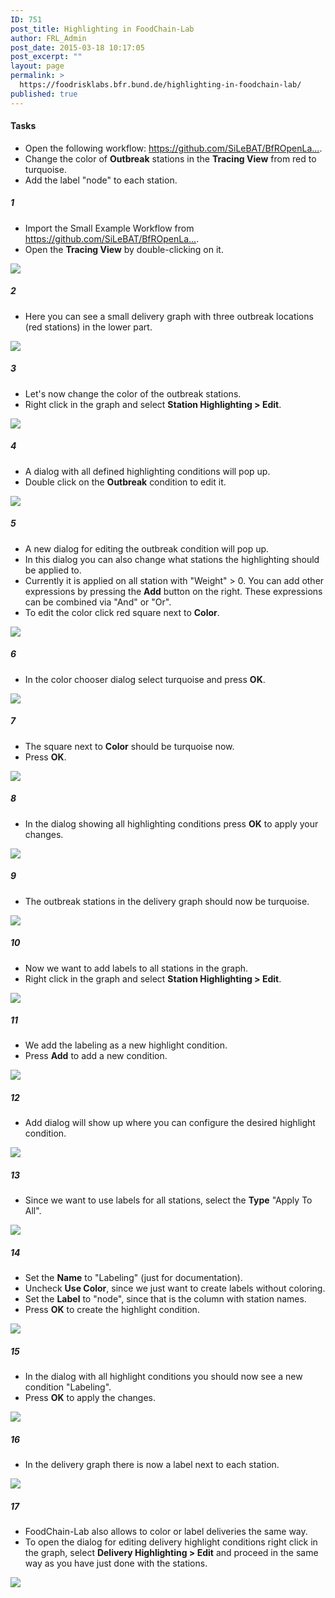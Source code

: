 ```yaml
---
ID: 751
post_title: Highlighting in FoodChain-Lab
author: FRL_Admin
post_date: 2015-03-18 10:17:05
post_excerpt: ""
layout: page
permalink: >
  https://foodrisklabs.bfr.bund.de/highlighting-in-foodchain-lab/
published: true
---
```

<h4>Tasks</h4>
<ul>
<li>Open the following workflow: <a href="https://github.com/SiLeBAT/BfROpenLabResources/raw/master/GitHubPages/workflows/Small_Example.zip" target="_blank">https://github.com/SiLeBAT/BfROpenLa...</a>.</li>
<li>Change the color of <b>Outbreak</b> stations in the <b>Tracing View</b> from red to turquoise.</li>
<li>Add the label "node" to each station.</li>
</ul>
<h5>1</h5>
<ul>
<li>Import the Small Example Workflow from <a href="https://github.com/SiLeBAT/BfROpenLabResources/raw/master/GitHubPages/workflows/Small_Example.zip" target="_blank">https://github.com/SiLeBAT/BfROpenLa...</a>.</li>
<li>Open the <b>Tracing View</b> by double-clicking on it.</li>
</ul>
<a href="https://github.com/SiLeBAT/BfROpenLabResources/raw/master/GitHubPages/documents/foodchainlab_highlighting/1.png"><img class="aligncenter size-full" src="https://github.com/SiLeBAT/BfROpenLabResources/raw/master/GitHubPages/documents/foodchainlab_highlighting/1.png"/></a>
<h5>2</h5>
<ul>
<li>Here you can see a small delivery graph with three outbreak locations (red stations) in the lower part.</li>
</ul>
<a href="https://github.com/SiLeBAT/BfROpenLabResources/raw/master/GitHubPages/documents/foodchainlab_highlighting/2.png"><img class="aligncenter size-full" src="https://github.com/SiLeBAT/BfROpenLabResources/raw/master/GitHubPages/documents/foodchainlab_highlighting/2.png"/></a>
<h5>3</h5>
<ul>
<li>Let's now change the color of the outbreak stations.</li>
<li>Right click in the graph and select <b>Station Highlighting > Edit</b>.</li>
</ul>
<a href="https://github.com/SiLeBAT/BfROpenLabResources/raw/master/GitHubPages/documents/foodchainlab_highlighting/3.png"><img class="aligncenter size-full" src="https://github.com/SiLeBAT/BfROpenLabResources/raw/master/GitHubPages/documents/foodchainlab_highlighting/3.png"/></a>
<h5>4</h5>
<ul>
<li>A dialog with all defined highlighting conditions will pop up.</li>
<li>Double click on the <b>Outbreak</b> condition to edit it.</li>
</ul>
<a href="https://github.com/SiLeBAT/BfROpenLabResources/raw/master/GitHubPages/documents/foodchainlab_highlighting/4.png"><img class="aligncenter size-full" src="https://github.com/SiLeBAT/BfROpenLabResources/raw/master/GitHubPages/documents/foodchainlab_highlighting/4.png"/></a>
<h5>5</h5>
<ul>
<li>A new dialog for editing the outbreak condition will pop up.</li>
<li>In this dialog you can also change what stations the highlighting should be applied to.</li>
<li>Currently it is applied on all station with "Weight" > 0. You can add other expressions by pressing the <b>Add</b> button on the right. These expressions can be combined via "And" or "Or".</li>
<li>To edit the color click red square next to <b>Color</b>.</li>
</ul>
<a href="https://github.com/SiLeBAT/BfROpenLabResources/raw/master/GitHubPages/documents/foodchainlab_highlighting/5.png"><img class="aligncenter size-full" src="https://github.com/SiLeBAT/BfROpenLabResources/raw/master/GitHubPages/documents/foodchainlab_highlighting/5.png"/></a>
<h5>6</h5>
<ul>
<li>In the color chooser dialog select turquoise and press <b>OK</b>.</li>
</ul>
<a href="https://github.com/SiLeBAT/BfROpenLabResources/raw/master/GitHubPages/documents/foodchainlab_highlighting/6.png"><img class="aligncenter size-full" src="https://github.com/SiLeBAT/BfROpenLabResources/raw/master/GitHubPages/documents/foodchainlab_highlighting/6.png"/></a>
<h5>7</h5>
<ul>
<li>The square next to <b>Color</b> should be turquoise now.</li>
<li>Press <b>OK</b>.</li>
</ul>
<a href="https://github.com/SiLeBAT/BfROpenLabResources/raw/master/GitHubPages/documents/foodchainlab_highlighting/7.png"><img class="aligncenter size-full" src="https://github.com/SiLeBAT/BfROpenLabResources/raw/master/GitHubPages/documents/foodchainlab_highlighting/7.png"/></a>
<h5>8</h5>
<ul>
<li>In the dialog showing all highlighting conditions press <b>OK</b> to apply your changes.</li>
</ul>
<a href="https://github.com/SiLeBAT/BfROpenLabResources/raw/master/GitHubPages/documents/foodchainlab_highlighting/8.png"><img class="aligncenter size-full" src="https://github.com/SiLeBAT/BfROpenLabResources/raw/master/GitHubPages/documents/foodchainlab_highlighting/8.png"/></a>
<h5>9</h5>
<ul>
<li>The outbreak stations in the delivery graph should now be turquoise.</li>
</ul>
<a href="https://github.com/SiLeBAT/BfROpenLabResources/raw/master/GitHubPages/documents/foodchainlab_highlighting/9.png"><img class="aligncenter size-full" src="https://github.com/SiLeBAT/BfROpenLabResources/raw/master/GitHubPages/documents/foodchainlab_highlighting/9.png"/></a>
<h5>10</h5>
<ul>
<li>Now we want to add labels to all stations in the graph.</li>
<li>Right click in the graph and select <b>Station Highlighting > Edit</b>.</li>
</ul>
<a href="https://github.com/SiLeBAT/BfROpenLabResources/raw/master/GitHubPages/documents/foodchainlab_highlighting/10.png"><img class="aligncenter size-full" src="https://github.com/SiLeBAT/BfROpenLabResources/raw/master/GitHubPages/documents/foodchainlab_highlighting/10.png"/></a>
<h5>11</h5>
<ul>
<li>We add the labeling as a new highlight condition.</li>
<li>Press <b>Add</b> to add a new condition.</li>
</ul>
<a href="https://github.com/SiLeBAT/BfROpenLabResources/raw/master/GitHubPages/documents/foodchainlab_highlighting/11.png"><img class="aligncenter size-full" src="https://github.com/SiLeBAT/BfROpenLabResources/raw/master/GitHubPages/documents/foodchainlab_highlighting/11.png"/></a>
<h5>12</h5>
<ul>
<li>Add dialog will show up where you can configure the desired highlight condition.</li>
</ul>
<a href="https://github.com/SiLeBAT/BfROpenLabResources/raw/master/GitHubPages/documents/foodchainlab_highlighting/12.png"><img class="aligncenter size-full" src="https://github.com/SiLeBAT/BfROpenLabResources/raw/master/GitHubPages/documents/foodchainlab_highlighting/12.png"/></a>
<h5>13</h5>
<ul>
<li>Since we want to use labels for all stations, select the <b>Type</b> "Apply To All".</li>
</ul>
<a href="https://github.com/SiLeBAT/BfROpenLabResources/raw/master/GitHubPages/documents/foodchainlab_highlighting/13.png"><img class="aligncenter size-full" src="https://github.com/SiLeBAT/BfROpenLabResources/raw/master/GitHubPages/documents/foodchainlab_highlighting/13.png"/></a>
<h5>14</h5>
<ul>
<li>Set the <b>Name</b> to "Labeling" (just for documentation).</li>
<li>Uncheck <b>Use Color</b>, since we just want to create labels without coloring.</li>
<li>Set the <b>Label</b> to "node", since that is the column with station names.</li>
<li>Press <b>OK</b> to create the highlight condition.</li>
</ul>
<a href="https://github.com/SiLeBAT/BfROpenLabResources/raw/master/GitHubPages/documents/foodchainlab_highlighting/14.png"><img class="aligncenter size-full" src="https://github.com/SiLeBAT/BfROpenLabResources/raw/master/GitHubPages/documents/foodchainlab_highlighting/14.png"/></a>
<h5>15</h5>
<ul>
<li>In the dialog with all highlight conditions you should now see a new condition "Labeling".</li>
<li>Press <b>OK</b> to apply the changes.</li>
</ul>
<a href="https://github.com/SiLeBAT/BfROpenLabResources/raw/master/GitHubPages/documents/foodchainlab_highlighting/15.png"><img class="aligncenter size-full" src="https://github.com/SiLeBAT/BfROpenLabResources/raw/master/GitHubPages/documents/foodchainlab_highlighting/15.png"/></a>
<h5>16</h5>
<ul>
<li>In the delivery graph there is now a label next to each station.</li>
</ul>
<a href="https://github.com/SiLeBAT/BfROpenLabResources/raw/master/GitHubPages/documents/foodchainlab_highlighting/16.png"><img class="aligncenter size-full" src="https://github.com/SiLeBAT/BfROpenLabResources/raw/master/GitHubPages/documents/foodchainlab_highlighting/16.png"/></a>
<h5>17</h5>
<ul>
<li>FoodChain-Lab also allows to color or label deliveries the same way.</li>
<li>To open the dialog for editing delivery highlight conditions right click in the graph, select <b>Delivery Highlighting > Edit</b> and proceed in the same way as you have just done with the stations.</li>
</ul>
<a href="https://github.com/SiLeBAT/BfROpenLabResources/raw/master/GitHubPages/documents/foodchainlab_highlighting/17.png"><img class="aligncenter size-full" src="https://github.com/SiLeBAT/BfROpenLabResources/raw/master/GitHubPages/documents/foodchainlab_highlighting/17.png"/></a>